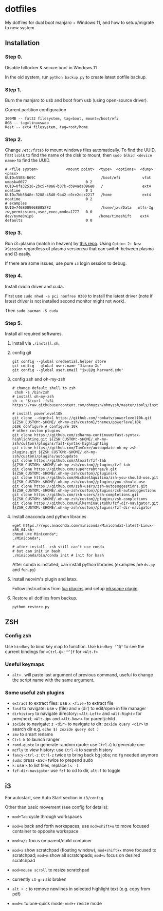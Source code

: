 # dotfiles
My dotfiles for dual boot manjaro + Windows 11, and how to setup/migrate to new system.

## Installation
### Step 0.

Disable bitlocker & secure boot in Windows 11.

In the old system, run `python backup.py` to create latest dotfile backup.

### Step 1.

Burn the manjaro to usb and boot from usb (using open-source driver).

Current partition configuration
```
300MB -- fat32 filesystem, tag=boot, mount=/boot/efi
8GB -- tag=linuxswap
Rest -- ext4 filesystem, tag=root/home
```

### Step 2.

Change `/etc/fstab` to mount windows files automatically. To find the UUID, first `lsblk` to find the name of the disk to mount, then `sudo blkid <device name>` to find the UUID.

```
# <file system>             <mount point>  <type>  <options>  <dump>  <pass>
UUID=55EB-B69C                              /boot/efi          vfat      umask=0077                           0 2
UUID=0fa32516-2bc5-48a6-b37b-cb94ada096e8   /                  ext4      noatime                              0 1
UUID=7bb5848e-3288-4540-9a42-c0ce2ccc2217   /home              ext4      noatime                              0 2
# examples
UUID=74680090680052F2                       /home/jxu/Data   ntfs-3g   rw,permissions,user,exec,mode=1777   0 0
dev/nvme0n1p6                              /home/timeshift    ext4      defaults                             0 0
```

### Step 3.

Run i3+plasma (match in heaven) by [this repo](https://github.com/heckelson/i3-and-kde-plasma). Using `Option 2: New XSession` regardless of plasma version so that can switch between plasma and i3 easily.

If there are some issues, use pure `i3` login session to debug.

### Step 4.

Install nvidia driver and cuda.

First use `sudo mhwd -a pci nonfree 0300` to install the latest driver (note if latest driver is not installed second monitor might not work).

Then `sudo pacman -S cuda`

### Step 5.

Install all required softwares.

1. install via `./install.sh`.

2. config git

    ```shell
    git config --global credential.helper store
    git config --global user.name "Jianxu Xu"
    git config --global user.email "jxu1@g.harvard.edu"
    ```

3. config zsh and oh-my-zsh

   ```shell
   # change default shell to zsh
    chsh -s /bin/zsh
   # install oh-my-zsh
   sh -c "$(curl -fsSL https://raw.githubusercontent.com/ohmyzsh/ohmyzsh/master/tools/install.sh)"

   # install powerlevel10k
   git clone --depth=1 https://github.com/romkatv/powerlevel10k.git ${ZSH_CUSTOM:-$HOME/.oh-my-zsh/custom}/themes/powerlevel10k
   p10k configure # configure 10k
   # other custom plugins
   git clone https://github.com/zdharma-continuum/fast-syntax-highlighting.git ${ZSH_CUSTOM:-$HOME/.oh-my-zsh/custom}/plugins/fast-syntax-highlighting
   git clone https://github.com/TamCore/autoupdate-oh-my-zsh-plugins.git ${ZSH_CUSTOM:-$HOME/.oh-my-zsh/custom}/plugins/autoupdate
   git clone https://github.com/Aloxaf/fzf-tab ${ZSH_CUSTOM:-$HOME/.oh-my-zsh/custom}/plugins/fzf-tab
   git clone https://github.com/supercrabtree/k.git ${ZSH_CUSTOM:-$HOME/.oh-my-zsh/custom}/plugins/k
   git clone https://github.com/MichaelAquilina/zsh-you-should-use.git ${ZSH_CUSTOM:-$HOME/.oh-my-zsh/custom}/plugins/you-should-use
   git clone https://github.com/zsh-users/zsh-autosuggestions.git ${ZSH_CUSTOM:-$HOME/.oh-my-zsh/custom}/plugins/zsh-autosuggestions
   git clone https://github.com/zsh-users/zsh-completions.git ${ZSH_CUSTOM:-$HOME/.oh-my-zsh/custom}/plugins/zsh-completions
   git clone https://github.com/KulkarniKaustubh/fzf-dir-navigator.git ${ZSH_CUSTOM:-$HOME/.oh-my-zsh/custom}/plugins/fzf-dir-navigator
   ```

4. Install anaconda and python libraries

   ```shell
   wget https://repo.anaconda.com/miniconda/Miniconda3-latest-Linux-x86_64.sh;
   chmod u+x Miniconda*;
   ./Miniconda*;

   # after install, zsh still can't use conda
   # but can init in bash
   ./miniconda/bin/conda init # init for bash
   ```
   After conda is installed, can install python libraries (examples are `ds.py` and `fun.py`)

5. Install neovim's plugin and latex.

   Follow instructions from [lua plugins](https://github.com/cnut1648/nvim-lua.git) and setup [inkscape plugin](https://github.com/cnut1648/inkscape-figures).

6. Restore all dotfiles from backup.

   ```shell
   python restore.py
   ```

## ZSH

### Config zsh

Use `bindkey` to bind key map to function.
Use `bindkey "^Q"` to see the current bindings for `<Ctrl-Q>`; `"^[f` for `<Alt-f>`

### Useful keymaps

- `alt+.` will paste last argument of previous command, useful to change the script name with the same argument.

### Some useful zsh plugins

- `extract` to extract files: use `x <file>` to extract file
- `fasd` to navigate: use `v` (file) and `o` (dir) to edit/open in file manager
- `dirhistory` to navigate directory: `<Alt-Left>` and `<Alt-Right>` for prev/next; `<Alt-Up>` and `<Alt-Down>` for parent/child
- `zoxide` to navigate: `z <dir>` to navigate to dir; `zoxide query <dir>` to search dir e.g. `echo $( zoxide query dot )`
- `zmv` to smart rename
- `Ctrl-k` to launch ranger
- `rand-quote` to generate random quote: use `Ctrl-Q` to generate one
- `mcfly` to view history: use `Ctrl-R` to search history
- `fancy-ctrl-z`: `Ctrl-z` twice to bring back bg jobs; no `fg` needed anymore
- `sudo`: press `<ESC>` twice to prepend sudo
- `k`: use `k` to list files, replace `ls -l`
- `fzf-dir-navigator` use `fzf` to cd to dir, `alt-f` to toggle

##  i3

For autostart, see Auto Start section in `i3/config`.

Other than basic movement (see config for details):

- `mod+Tab` cycle through workspaces

- `mod+o` back and forth workspaces, use `mod+shift+o` to move focused container to opposite workspace

- `mod+a/z` focus on parent/child container

- `mod+x` show scratchpad (floating window), `mod+shift+x` move focused to scratchpad; `mod+m` show all scratchpads; `mod+u` focus on desired scratchpad

- `mod+mouse scroll` to resize scratchpad

- currently `i3-grid` is broken

- `alt + c` to remove newlines in selected highlight text (e.g. copy from pdf)

- `mod+c` to one-quick mode; `mod+r` resize mode
